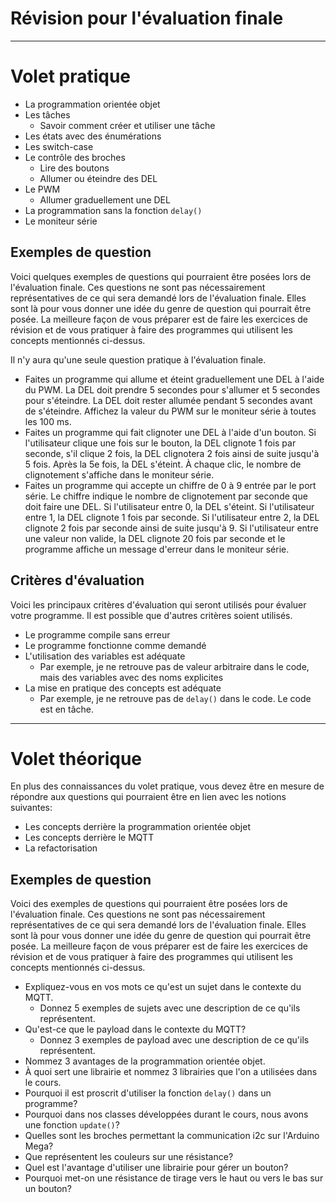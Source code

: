 # Révision pour l'évaluation finale

---

# Volet pratique
- La programmation orientée objet
- Les tâches
  - Savoir comment créer et utiliser une tâche
- Les états avec des énumérations
- Les switch-case
- Le contrôle des broches
  - Lire des boutons
  - Allumer ou éteindre des DEL
- Le PWM
  - Allumer graduellement une DEL
- La programmation sans la fonction `delay()`
- Le moniteur série

## Exemples de question
Voici quelques exemples de questions qui pourraient être posées lors de l'évaluation finale. Ces questions ne sont pas nécessairement représentatives de ce qui sera demandé lors de l'évaluation finale. Elles sont là pour vous donner une idée du genre de question qui pourrait être posée. La meilleure façon de vous préparer est de faire les exercices de révision et de vous pratiquer à faire des programmes qui utilisent les concepts mentionnés ci-dessus.

Il n'y aura qu'une seule question pratique à l'évaluation finale.

- Faites un programme qui allume et éteint graduellement une DEL à l'aide du PWM. La DEL doit prendre 5 secondes pour s'allumer et 5 secondes pour s'éteindre. La DEL doit rester allumée pendant 5 secondes avant de s'éteindre. Affichez la valeur du PWM sur le moniteur série à toutes les 100 ms.
- Faites un programme qui fait clignoter une DEL à l'aide d'un bouton. Si l'utilisateur clique une fois sur le bouton, la DEL clignote 1 fois par seconde, s'il clique 2 fois, la DEL clignotera 2 fois ainsi de suite jusqu'à 5 fois. Après la 5e fois, la DEL s'éteint. À chaque clic, le nombre de clignotement s'affiche dans le moniteur série.
- Faites un programme qui accepte un chiffre de 0 à 9 entrée par le port série. Le chiffre indique le nombre de clignotement par seconde que doit faire une DEL. Si l'utilisateur entre 0, la DEL s'éteint. Si l'utilisateur entre 1, la DEL clignote 1 fois par seconde. Si l'utilisateur entre 2, la DEL clignote 2 fois par seconde ainsi de suite jusqu'à 9. Si l'utilisateur entre une valeur non valide, la DEL clignote 20 fois par seconde et le programme affiche un message d'erreur dans le moniteur série.

## Critères d'évaluation
Voici les principaux critères d'évaluation qui seront utilisés pour évaluer votre programme. Il est possible que d'autres critères soient utilisés.
- Le programme compile sans erreur
- Le programme fonctionne comme demandé
- L'utilisation des variables est adéquate
  - Par exemple, je ne retrouve pas de valeur arbitraire dans le code, mais des variables avec des noms explicites
- La mise en pratique des concepts est adéquate
  - Par exemple, je ne retrouve pas de `delay()` dans le code. Le code est en tâche.

---

# Volet théorique
En plus des connaissances du volet pratique, vous devez être en mesure de répondre aux questions qui pourraient être en lien avec les notions suivantes:
- Les concepts derrière la programmation orientée objet
- Les concepts derrière le MQTT
- La refactorisation

## Exemples de question
Voici des exemples de questions qui pourraient être posées lors de l'évaluation finale. Ces questions ne sont pas nécessairement représentatives de ce qui sera demandé lors de l'évaluation finale. Elles sont là pour vous donner une idée du genre de question qui pourrait être posée. La meilleure façon de vous préparer est de faire les exercices de révision et de vous pratiquer à faire des programmes qui utilisent les concepts mentionnés ci-dessus.

- Expliquez-vous en vos mots ce qu'est un sujet dans le contexte du MQTT.
  - Donnez 5 exemples de sujets avec une description de ce qu'ils représentent.
- Qu'est-ce que le payload dans le contexte du MQTT?
  - Donnez 3 exemples de payload avec une description de ce qu'ils représentent.
- Nommez 3 avantages de la programmation orientée objet.
- À quoi sert une librairie et nommez 3 librairies que l'on a utilisées dans le cours.
- Pourquoi il est proscrit d'utiliser la fonction `delay()` dans un programme?
- Pourquoi dans nos classes développées durant le cours, nous avons une fonction `update()`?
- Quelles sont les broches permettant la communication i2c sur l'Arduino Mega?
- Que représentent les couleurs sur une résistance?
- Quel est l'avantage d'utiliser une librairie pour gérer un bouton?
- Pourquoi met-on une résistance de tirage vers le haut ou vers le bas sur un bouton?